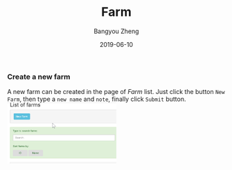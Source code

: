 ﻿---
title: "Farm"
author: Bangyou Zheng
date: '2019-06-10'
slug: farm
tags:
  - farm
output:
  blogdown::html_page:
    toc: false
---

### Create a new farm

A new farm can be created in the page of *Farm* list. Just click the 
button `New Farm`, then type a `new name` and `note`,
finally click `Submit` button.
<img src="new-farm.gif" width="50%">
